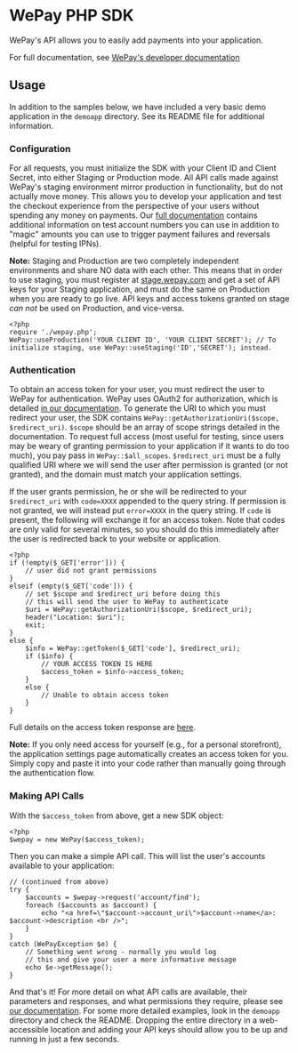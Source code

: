WePay PHP SDK
=============

WePay's API allows you to easily add payments into your application.

For full documentation, see [WePay's developer documentation](https://www.wepay.com/developer)

Usage
-----

In addition to the samples below, we have included a very basic demo application in the `demoapp` directory. See its README file for additional information.

### Configuration ###

For all requests, you must initialize the SDK with your Client ID and Client Secret, into either Staging or Production mode. All API calls made against WePay's staging environment mirror production in functionality, but do not actually move money. This allows you to develop your application and test the checkout experience from the perspective of your users without spending any money on payments.  Our [full documentation](https://www.wepay.com/developer) contains additional information on test account numbers you can use in addition to "magic" amounts you can use to trigger payment failures and reversals (helpful for testing IPNs).

**Note:** Staging and Production are two completely independent environments and share NO data with each other. This means that in order to use staging, you must register at [stage.wepay.com](https://stage.wepay.com/developer) and get a set of API keys for your Staging application, and must do the same on Production when you are ready to go live. API keys and access tokens granted on stage *can not* be used on Production, and vice-versa.

    <?php
    require './wepay.php';
    WePay::useProduction('YOUR CLIENT ID', 'YOUR CLIENT SECRET'); // To initialize staging, use WePay::useStaging('ID','SECRET'); instead.

### Authentication ###

To obtain an access token for your user, you must redirect the user to WePay for authentication. WePay uses OAuth2 for authorization, which is detailed [in our documentation](https://www.wepay.com/developer/reference/oauth2). To generate the URI to which you must redirect your user, the SDK contains `WePay::getAuthorizationUri($scope, $redirect_uri)`. `$scope` should be an array of scope strings detailed in the documentation. To request full access (most useful for testing, since users may be weary of granting permission to your application if it wants to do too much), you pay pass in `WePay::$all_scopes`. `$redirect_uri` must be a fully qualified URI where we will send the user after permission is granted (or not granted), and the domain must match your application settings.

If the user grants permission, he or she will be redirected to your `$redirect_uri` with `code=XXXX` appended to the query string. If permission is not granted, we will instead put `error=XXXX` in the query string. If `code` is present, the following will exchange it for an access token. Note that codes are only valid for several minutes, so you should do this immediately after the user is redirected back to your website or application.

    <?php
	if (!empty($_GET['error'])) {
		// user did not grant permissions
	}
	elseif (empty($_GET['code'])) {
		// set $scope and $redirect_uri before doing this
		// this will send the user to WePay to authenticate
		$uri = WePay::getAuthorizationUri($scope, $redirect_uri);
		header("Location: $uri");
		exit;
	}
	else {
		$info = WePay::getToken($_GET['code'], $redirect_uri);
		if ($info) {
			// YOUR ACCESS TOKEN IS HERE
			$access_token = $info->access_token;
		}
		else {
			// Unable to obtain access token
		}
	}

Full details on the access token response are [here](https://www.wepay.com/developer/reference/oauth2#token).

**Note:** If you only need access for yourself (e.g., for a personal storefront), the application settings page automatically creates an access token for you. Simply copy and paste it into your code rather than manually going through the authentication flow.

### Making API Calls ###

With the `$access_token` from above, get a new SDK object:

    <?php
    $wepay = new WePay($access_token);

Then you can make a simple API call. This will list the user's accounts available to your application:

	// (continued from above)
	try {
		$accounts = $wepay->request('account/find');
		foreach ($accounts as $account) {
			echo "<a href=\"$account->account_uri\">$account->name</a>: $account->description <br />";
		}
	}
	catch (WePayException $e) {
		// Something went wrong - normally you would log
		// this and give your user a more informative message
		echo $e->getMessage();
	}

And that's it!  For more detail on what API calls are available, their parameters and responses, and what permissions they require, please see [our documentation](https://www.wepay.com/developer/reference). For some more detailed examples, look in the `demoapp` directory and check the README. Dropping the entire directory in a web-accessible location and adding your API keys should allow you to be up and running in just a few seconds.
